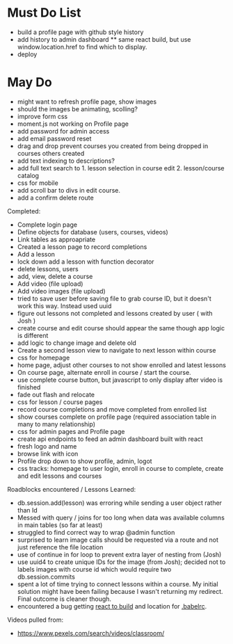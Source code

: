 # Must Do List

* build a profile page with github style history
* add history to admin dashboard
** same react build, but use window.location.href to find which to display.  
* deploy

# May Do
* might want to refresh profile page, show images
* should the images be animating, scolling?
* improve form css
* moment.js not working on Profile page
* add password for admin access
* add email password reset
* drag and drop prevent courses you created from being dropped in courses others created
* add text indexing to descriptions?
* add full text search to 1. lesson selection in course edit 2. lesson/course catalog
* css for mobile
* add scroll bar to divs in edit course.  
* add a confirm delete route

Completed: 
* Complete login page
* Define objects for database (users, courses, videos)
* Link tables as approapriate
* Created a lesson page to record completions
* Add a lesson
* lock down add a lesson with function decorator
* delete lessons, users
* add, view, delete a course 
* Add video (file upload)
* Add video images (file upload)
* tried to save user before saving file to grab course ID, but it doesn't work this way.  Instead used uuid
* figure out lessons not completed and lessons created by user ( with Josh )
* create course and edit course should appear the same though app logic is different
* add logic to change image and delete old
* Create a second lesson view to navigate to next lesson within course
* css for homepage
* home page, adjust other courses to not show enrolled and latest lessons
* On course page, alternate enroll in course / start the course.  
* use complete course button, but javascript to only display after video is finished
* fade out flash and relocate
* css for lesson / course pages
* record course completions and move completed from enrolled list
* show courses complete on profile page (required association table in many to many relationship)
* css for admin pages and Profile page
* create api endpoints to feed an admin dashboard built with react
* fresh logo and name
* browse link with icon
* Profile drop down to show profile, admin, logot
* css tracks:  homepage to user login, enroll in course to complete, create and edit lessons and courses


Roadblocks encountered / Lessons Learned: 
* db.session.add(lesson) was erroring while sending a user object rather than Id
* Messed with query / joins for too long when data was available columns in main tables (so far at least)
* struggled to find correct way to wrap @admin function
* surprised to learn image calls should be requested via a route and not just reference the file location
* use of continue in for loop to prevent extra layer of nesting from (Josh)
* use uuid4 to create unique IDs for the image (from Josh); decided not to labels images with course id which would require two db.session.commits
* spent a lot of time trying to connect lessons within a course.  My initial solution might have been failing because I wasn't returning my redirect.  Final outcome is cleaner though.  
* encountered a bug getting [react to build](https://github.com/babel/babel/issues/8599) and location for [.babelrc](https://stackoverflow.com/questions/35391279/where-is-the-location-of-babelrc-file).  


Videos pulled from: 
* https://www.pexels.com/search/videos/classroom/


